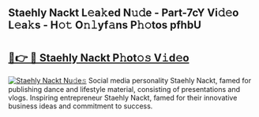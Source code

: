 ## Staehly Nackt L𝚎a𝚔ed N𝚞𝚍e - Part-7cY Vi𝚍𝚎o L𝚎a𝚔s - H𝚘𝚝 O𝚗𝚕yf𝚊ns P𝚑𝚘tos pfhbU

# <h2><a href="http://kfe72m.oniu.top/?m=Staehly+Nackt">🔗👉 🔴 Staehly Nackt P𝚑ot𝚘𝚜 V𝚒d𝚎o</a></h2>

[![Staehly Nackt Nu𝚍e𝚜](https://i.imgur.com/0qMVB7G.gif)](http://kfe72m.oniu.top/?m=Staehly+Nackt)
Social media personality Staehly Nackt, famed for publishing dance and lifestyle material, consisting of presentations and vlogs. Inspiring entrepreneur Staehly Nackt, famed for their innovative business ideas and commitment to success.  
